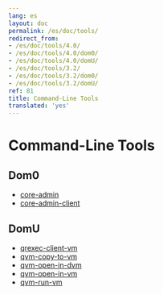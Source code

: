 ```yaml
---
lang: es
layout: doc
permalink: /es/doc/tools/
redirect_from:
- /es/doc/tools/4.0/
- /es/doc/tools/4.0/dom0/
- /es/doc/tools/4.0/domU/
- /es/doc/tools/3.2/
- /es/doc/tools/3.2/dom0/
- /es/doc/tools/3.2/domU/
ref: 81
title: Command-Line Tools
translated: 'yes'
---
```


Command-Line Tools
==================

Dom0
----

 * [core-admin](https://dev.qubes-os.org/projects/core-admin/en/latest/manpages/)
 * [core-admin-client](https://dev.qubes-os.org/projects/core-admin-client/en/latest/manpages/)

DomU
----

 * [qrexec-client-vm](https://github.com/QubesOS/qubes-core-qrexec/blob/blob/master/agent/qrexec-client-vm.rst)
 * [qvm-copy-to-vm](https://github.com/QubesOS/qubes-core-agent-linux/blob/master/doc/vm-tools/qvm-copy-to-vm.rst)
 * [qvm-open-in-dvm](https://github.com/QubesOS/qubes-core-agent-linux/blob/master/doc/vm-tools/qvm-open-in-dvm.rst)
 * [qvm-open-in-vm](https://github.com/QubesOS/qubes-core-agent-linux/blob/master/doc/vm-tools/qvm-open-in-vm.rst)
 * [qvm-run-vm](https://github.com/QubesOS/qubes-core-agent-linux/blob/master/doc/vm-tools/qvm-run-vm.rst)